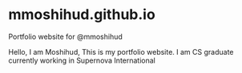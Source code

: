 # mmoshihud.github.io

Portfolio website for @mmoshihud

Hello, I am Moshihud, This is my portfolio website. I am CS graduate currently working in Supernova International
